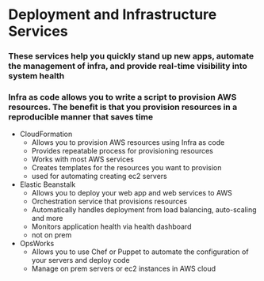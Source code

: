 # Deployment and Infrastructure Services
### These services help you quickly stand up new apps, automate the management of infra, and provide real-time visibility into system health
### Infra as code allows you to write a script to provision AWS resources. The benefit is that you provision resources in a reproducible manner that saves time

- CloudFormation
  - Allows you to provision AWS resources using Infra as code
  - Provides repeatable process for provisioning resources
  - Works with most AWS services
  - Creates templates for the resources you want to provision
  - used for automating creating ec2 servers
- Elastic Beanstalk
  - Allows you to deploy your web app and web services to AWS
  - Orchestration service that provisions resources
  - Automatically handles deployment from load balancing, auto-scaling and more
  - Monitors application health via health dashboard
  - not on prem
- OpsWorks
  - Allows you to use Chef or Puppet to automate the configuration of your servers and deploy code
  - Manage on prem servers or ec2 instances in AWS cloud